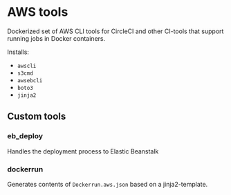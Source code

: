 # AWS tools

Dockerized set of AWS CLI tools for CircleCI and other CI-tools that support running jobs in Docker containers.

Installs:

* `awscli`
* `s3cmd`
* `awsebcli`
* `boto3`
* `jinja2`

## Custom tools

### eb_deploy

Handles the deployment process to Elastic Beanstalk

### dockerrun

Generates contents of `Dockerrun.aws.json` based on a jinja2-template.
